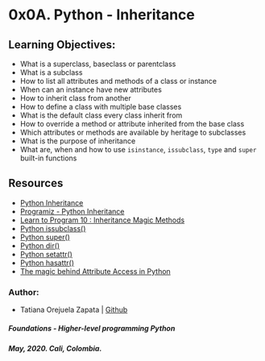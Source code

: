 # 0x0A. Python - Inheritance

## Learning Objectives:
* What is a superclass, baseclass or parentclass
* What is a subclass
* How to list all attributes and methods of a class or instance
* When can an instance have new attributes
* How to inherit class from another
* How to define a class with multiple base classes
* What is the default class every class inherit from
* How to override a method or attribute inherited from the base class
* Which attributes or methods are available by heritage to subclasses
* What is the purpose of inheritance
* What are, when and how to use `isinstance`, `issubclass`, `type` and `super` built-in functions

## Resources
* [Python Inheritance](https://www.programiz.com/python-programming/inheritance)
* [Programiz - Python Inheritance](https://www.programiz.com/python-programming/inheritance)
* [Learn to Program 10 : Inheritance Magic Methods](https://www.youtube.com/watch?v=d8kCdLCi6Lk)
* [Python issubclass()](https://www.programiz.com/python-programming/methods/built-in/issubclass)
* [Python super()](https://realpython.com/python-super/#:~:text=__init__()%20of%20the%20superclass,directly%20on%20it%3A%20super().&text=This%20is%20especially%20in%20handy,subclasses%20inheriting%20from%20one%20superclass.)
* [Python dir()](https://www.programiz.com/python-programming/methods/built-in/dir)
* [Python setattr()](https://www.programiz.com/python-programming/methods/built-in/setattr)
* [Python hasattr()](https://www.programiz.com/python-programming/methods/built-in/hasattr)
* [The magic behind Attribute Access in Python](https://codesachin.wordpress.com/2016/06/09/the-magic-behind-attribute-access-in-python/#:~:text=The%20__dict__%20attribute,attribute%20name%20to%20its%20value.)

### Author:
* Tatiana Orejuela Zapata | [Github](https://github.com/tatsOre)

##### Foundations - Higher-level programming  Python
##### May, 2020. Cali, Colombia.
